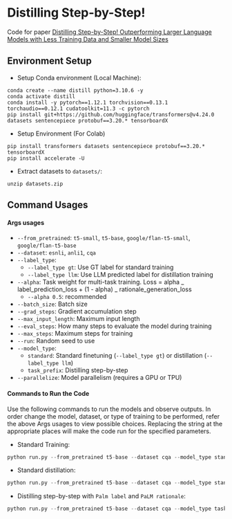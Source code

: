 # Distilling Step-by-Step!

Code for paper [Distilling Step-by-Step! Outperforming Larger Language Models with Less Training Data and Smaller Model Sizes](https://arxiv.org/abs/2305.02301)

## Environment Setup

- Setup Conda environment (Local Machine):

```
conda create --name distill python=3.10.6 -y
conda activate distill
conda install -y pytorch==1.12.1 torchvision==0.13.1 torchaudio==0.12.1 cudatoolkit=11.3 -c pytorch
pip install git+https://github.com/huggingface/transformers@v4.24.0 datasets sentencepiece protobuf==3.20.* tensorboardX
```

- Setup Environment (For Colab)

```
pip install transformers datasets sentencepiece protobuf==3.20.* tensorboardX
pip install accelerate -U
```

- Extract datasets to `datasets/`:

```
unzip datasets.zip
```

## Command Usages

#### Args usages

- `--from_pretrained`: `t5-small`, `t5-base`, `google/flan-t5-small`, `google/flan-t5-base`
- `--dataset`: `esnli`, `anli1`, `cqa`
- `--label_type`:
  - `--label_type gt`: Use GT label for standard training
  - `--label_type llm`: Use LLM predicted label for distillation training
- `--alpha`: Task weight for multi-task training. Loss = alpha _ label_prediction_loss + (1 - alpha) _ rationale_generation_loss
  - `--alpha 0.5`: recommended
- `--batch_size`: Batch size
- `--grad_steps`: Gradient accumulation step
- `--max_input_length`: Maximum input length
- `--eval_steps`: How many steps to evaluate the model during training
- `--max_steps`: Maximum steps for training
- `--run`: Random seed to use
- `--model_type`:
  - `standard`: Standard finetuning (`--label_type gt`) or distillation (`--label_type llm`)
  - `task_prefix`: Distilling step-by-step
- `--parallelize`: Model parallelism (requires a GPU or TPU)

#### Commands to Run the Code

Use the following commands to run the models and observe outputs. In order change the model, dataset, or type of training to be performed, refer the above Args usages to view possible choices. Replacing the string at the appropriate places will make the code run for the specified parameters.

- Standard Training:

```python
python run.py --from_pretrained t5-base --dataset cqa --model_type standard --label_type gt --batch_size 16
```

- Standard distillation:

```python
python run.py --from_pretrained t5-base --dataset cqa --model_type standard --label_type llm --batch_size 16
```

- Distilling step-by-step with `Palm label` and `PaLM rationale`:

```python
python run.py --from_pretrained t5-base --dataset cqa --model_type task_prefix --label_type llm --llm palm --alpha 0.5 --batch_size 16
```
